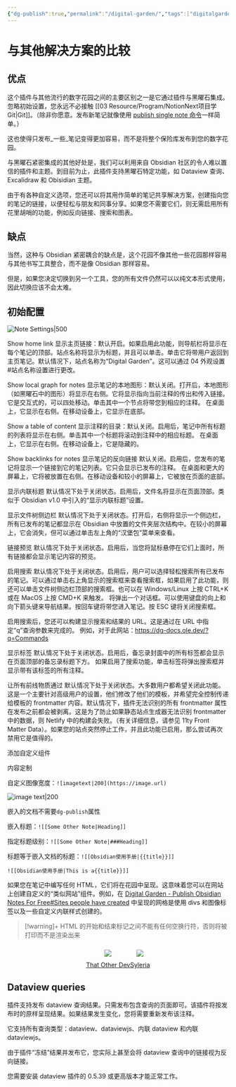 ```yaml
---
{"dg-publish":true,"permalink":"/digital-garden/","tags":["digitalgarden"]}
---
```



# 与其他解决方案的比较

## 优点

这个插件与其他流行的数字花园之间的主要区别之一是它通过插件与黑曜石集成。忽略初始设置，您永远不必接触 [[03 Resource/Program/NotionNext项目学Git\|Git]]。（除非你愿意。发布新笔记就像使用 [publish single note 命令](https://dg-docs.ole.dev/getting-started/02-commands/#publish-single-note)一样简单。）

这也使得只发布_一些_笔记变得更加容易，而不是将整个保险库发布到您的数字花园。

与黑曜石紧密集成的其他好处是，我们可以利用来自 Obsidian 社区的令人难以置信的插件和主题。到目前为止，此插件支持黑曜石特定功能，如 Dataview 查询、Excalidraw 和 Obisidian 主题。

由于有各种自定义选项，您还可以将其用作简单的笔记共享解决方案，创建指向您的笔记的链接，以便轻松与朋友和同事分享。如果您不需要它们，则无需启用所有花里胡哨的功能，例如反向链接、搜索和图表。

## 缺点

当然，这种与 Obsidian 紧密耦合的缺点是，这个花园不像其他一些花园那样容易与其他书写工具整合，而不是像 Obsidian 那样容易。

但是，如果您决定切换到另一个工具，您的所有文件仍然可以以纯文本形式使用，因此切换应该不会太难。

## 初始配置

![Note Settings|500](https://dg-docs.ole.dev/img/user/img/CleanShot%202022-11-09%20at%2021.38.15@2x.png)

Show home link
显示主页链接：默认开启。如果启用此功能，则导航栏将显示在每个笔记的顶部。站点名称将显示为标题，并且可以单击。单击它将带用户返回到主页笔记。默认情况下，站点名称为“Digital Garden”。这可以通过 04 外观设置#站点名称设置进行更改。

Show local graph for notes
显示笔记的本地图形：默认关闭。打开后，本地图形（如黑曜石中的图形）将显示在右侧。它将显示指向当前注释的传出和传入链接。它是交互式的，可以四处移动。单击其中一个节点将带您到相应的注释。
在桌面上，它显示在右侧。在移动设备上，它显示在底部。

Show a table of content
显示注释的目录：默认关闭。启用后，笔记中所有标题的列表将显示在右侧。单击其中一个标题将滚动到注释中的相应标题。
在桌面上，它显示在右侧。在移动设备上，它是隐藏的。

Show backlinks for notes
显示笔记的反向链接
默认关闭。启用后，您发布的笔记将显示一个链接到它的笔记列表。它只会显示已发布的注释。
在桌面和更大的屏幕上，它将被放置在右侧。在移动设备和较小的屏幕上，它被放在页面的底部。

显示内联标题
默认情况下处于关闭状态。启用后，文件名将显示在页面顶部。类似于 Obsidian v1.0 中引入的“显示内联标题”设置。

显示文件树侧边栏
默认情况下处于关闭状态。打开后，右侧将显示一个侧边栏，所有已发布的笔记都显示在 Obsidian 中放置的文件夹层次结构中。在较小的屏幕上，它会消失，但可以通过单击左上角的“汉堡包”菜单来查看。

链接预览
默认情况下处于关闭状态。启用后，当您将鼠标悬停在它们上面时，所有链接都会显示笔记内容的预览。

启用搜索
默认情况下处于关闭状态。启用后，用户可以选择轻松搜索所有已发布的笔记。可以通过单击右上角显示的搜索框来查看搜索框，如果启用了此功能，则还可以单击文件树侧边栏顶部的搜索框。也可以在 Windows/Linux 上按 CTRL+K 或在 MacOS 上按 CMD+K 来触发。
将弹出一个对话框。可以使用键盘的向上和向下箭头键来导航结果。按回车键将带您进入笔记。按 ESC 键将关闭搜索框。

启用搜索后，您还可以构建显示搜索和结果的 URL。这是通过在 URL 中指定“q”查询参数来完成的。
例如，对于此网站：https://dg-docs.ole.dev/?q=Commands

显示标签
默认情况下处于关闭状态。启用后，备忘录封面中的所有标签都会显示在页面顶部的备忘录标题下方。
如果启用了搜索功能，单击标签将弹出搜索框并显示带有该标签的所有注释。

让所有前线物质通过
默认情况下处于关闭状态。大多数用户都希望关闭此功能。这是一个主要针对高级用户的设置，他们修改了他们的模板，并希望完全控制传递给模板的 frontmatter 内容。默认情况下，插件无法识别的所有 frontmatter 属性在发布之前都会被剥离。这是为了防止如果静态站点生成器无法识别 frontmatter 中的数据，则 Netlify 中的构建会失败。（有关详细信息，请参见 11ty Front Matter Data）。如果您的站点突然停止工作，并且此功能已启用，那么尝试再次禁用它是值得的。

添加自定义组件

内容定制

自定义图像宽度：`![imagetext|200](https://image.url)`

![image text|200](https://imgur.la/images/2024/08/08/image.png)

嵌入的文档不需要`dg-publish`属性

嵌入标题：`![[Some Other Note|Heading]]`

指定标题级别：`![[Some Other Note|###Heading]]`

标题等于嵌入文档的标题：`![[Obsidian使用手册|{{title}}]]`

`![[Obsidian使用手册|This is a{{title}}]]`


如果您在笔记中编写任何 HTML，它们将在花园中呈现。这意味着您可以在网站上创建自定义的“类似网站”组件。例如，在 [Digital Garden - Publish Obsidian Notes For Free#Sites people have created](https://dg-docs.ole.dev/#sites-people-have-created) 中呈现的网格是使用 divs 和图像标签以及一些自定义内联样式创建的。

> [!warning]+
> HTML 的开始和结束标记之间不能有任何空换行符，否则将被打印而不是渲染出来

<div style="display: flex; flex-wrap: wrap; align-items: center; justify-content: center;"> <div style="display: flex; flex-direction: column; justify-content: center;align-items:center;"> <img style="padding: 10px" src="https://res.cloudinary.com/dix4ngy25/image/upload/c_scale,r_8,w_300/v1668068263/dgdocs/CleanShot_2022-11-10_at_09.17.28_2x.png"/> <a href="https://notes.thatother.dev/">That Other Dev</a> </div> <div style="display: flex; flex-direction: column; justify-content: center;align-items: center"> <img style="padding: 10px" src="https://res.cloudinary.com/dix4ngy25/image/upload/c_scale,r_8,w_300/v1668068103/dgdocs/CleanShot_2022-11-10_at_09.14.47_2x.png"/> <a href="https://syleria.netlify.app/">Syleria</a> </div> </div>

## Dataview queries

插件支持发布 dataview 查询结果。只需发布包含查询的页面即可。该插件将按发布时的原样呈现结果。如果结果发生变化，您将需要重新发布该注释。

它支持所有查询类型：dataview、dataviewjs、内联 dataview 和内联 dataviewjs。

由于插件“冻结”结果并发布它，您实际上甚至会将 dataview 查询中的链接视为反向链接。

您需要安装 dataview 插件的 0.5.39 或更高版本才能正常工作。